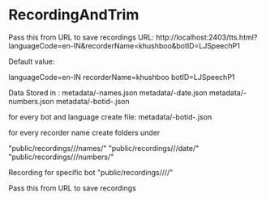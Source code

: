 # RecordingAndTrim

Pass this from URL to save recordings
URL:  http://localhost:2403/tts.html?languageCode=en-IN&recorderName=khushboo&botID=LJSpeechP1


Default value:

languageCode=en-IN
recorderName=khushboo
botID=LJSpeechP1


Data Stored in :
metadata/<languageCode>-names.json
metadata/<languageCode>-date.json
metadata/<languageCode>-numbers.json
metadata/<languageCode>-botid-<botID>.json

for every bot and language create file:
metadata/<languageCode>-botid-<botID>.json

for every recorder name   create folders under 

"public/recordings/<recorderName>/<languageCode>/names/"
"public/recordings/<recorderName>/<languageCode>/date/"
"public/recordings/<recorderName>/<languageCode>/numbers/"

Recording for specific bot
"public/recordings/<recorderName>/<languageCode>/<botID>/"

Pass this from URL to save recordings

